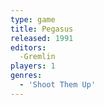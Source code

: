```yaml
---
type: game
title: Pegasus
released: 1991
editors: 
  -Gremlin
players: 1
genres:
  - 'Shoot Them Up'
---
```

